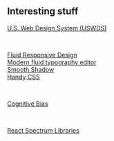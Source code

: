 ## Interesting stuff

[U.S. Web Design System (USWDS)](https://designsystem.digital.gov/)

<p>&nbsp;</p>

[Fluid Responsive Design](https://utopia.fyi)<br>
[Modern fluid typography editor](https://modern-fluid-typography.vercel.app)<br>
[Smooth Shadow](https://shadows.brumm.af)<br>
[Handy CSS](https://levelup.gitconnected.com/css-functions-that-help-you-design-modern-frontends-5ba7f4eaf018)

<p>&nbsp;</p>

[Cognitive Bias](https://cognitivebias.io)

<p>&nbsp;</p>

[React Spectrum Libraries](https://react-spectrum.adobe.com/index.html)
